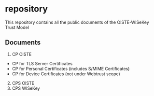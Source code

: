 # repository

This repository contains all the public documents of the OISTE-WISeKey Trust Model

## Documents
1. CP OISTE
 - CP for TLS Server Certificates
 - CP for Personal Certificates (includes S/MIME Certificates)
 - CP for Device Certificates (not under Webtrust scope)
2. CPS OISTE
3. CPS WISeKey

<END>